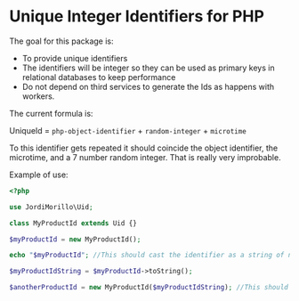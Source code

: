 # Unique Integer Identifiers for PHP
The goal for this package is:

- To provide unique identifiers
- The identifiers will be integer so they can be used as primary keys in relational databases to keep performance
- Do not depend on third services to generate the Ids as happens with workers.

The current formula is:

UniqueId = `php-object-identifier` + `random-integer` + `microtime`

To this identifier gets repeated it should coincide the object identifier, the microtime, and a 7 number random integer. That is really very improbable.

Example of use:
```php
<?php

use JordiMorillo\Uid;

class MyProductId extends Uid {}

$myProductId = new MyProductId();

echo "$myProductId"; //This should cast the identifier as a string of numbers

$myProductIdString = $myProductId->toString();

$anotherProductId = new MyProductId($myProductIdString); //This should be a similar equal as $myProductId
```
